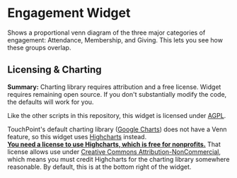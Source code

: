 # Engagement Widget

Shows a proportional venn diagram of the three major categories of engagement: Attendance, Membership, and Giving.  This lets you see how these groups
overlap.


## Licensing & Charting
**Summary:** Charting library requires attribution and a free license.  Widget requires remaining open source.  If you don't substantially modify the
code, the defaults will work for you. 

Like the other scripts in this repository, this widget is licensed under [AGPL](https://en.wikipedia.org/wiki/Affero_General_Public_License).  

TouchPoint's default charting library ([Google Charts](https://developers.google.com/chart/)) does not have a Venn feature, so this widget uses 
[Highcharts](https://www.highcharts.com/) instead.  
**[You need a license to use Highcharts, which is free for nonprofits.](https://shop.highsoft.com/highsoft/form/noncommercialform)**  That license 
allows use under [Creative Commons Attribution-NonCommercial](https://creativecommons.org/licenses/by-nc/3.0/), which means you must credit Highcharts
for the charting library somewhere reasonable.  By default, this is at the bottom right of the widget. 